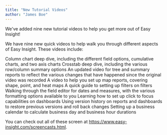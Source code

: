 ```yaml
---
title: "New Tutorial Videos"
author: "James Boe"
---
```


We've added nine new tutorial videos to help you get more out of Easy Insight!<!--more-->

We have nine new quick videos to help walk you through different aspects of Easy Insight. These videos include:

Column chart deep dive, including the different field options, cumulative charts, and two axis charts
Crosstab deep dive, including the various row/column summary options
An updated video for tree and summary reports to reflect the various changes that have happened since the original video was recorded
A video to help you set up map reports, covering shape, point, and heat maps
A quick guide to setting up filters on filters
Walking through the field editor for dates and measures, with the various formatting options available to you
Learning how to set up click to focus capabilities on dashboards
Using version history on reports and dashboards to restore previous versions and roll back changes
Setting up a business calendar to calculate business day and business hour durations

You can check out all of these screen at <a href="https://www.easy-insight.com/screencasts.html">https://www.easy-insight.com/screencasts.html</a>.

